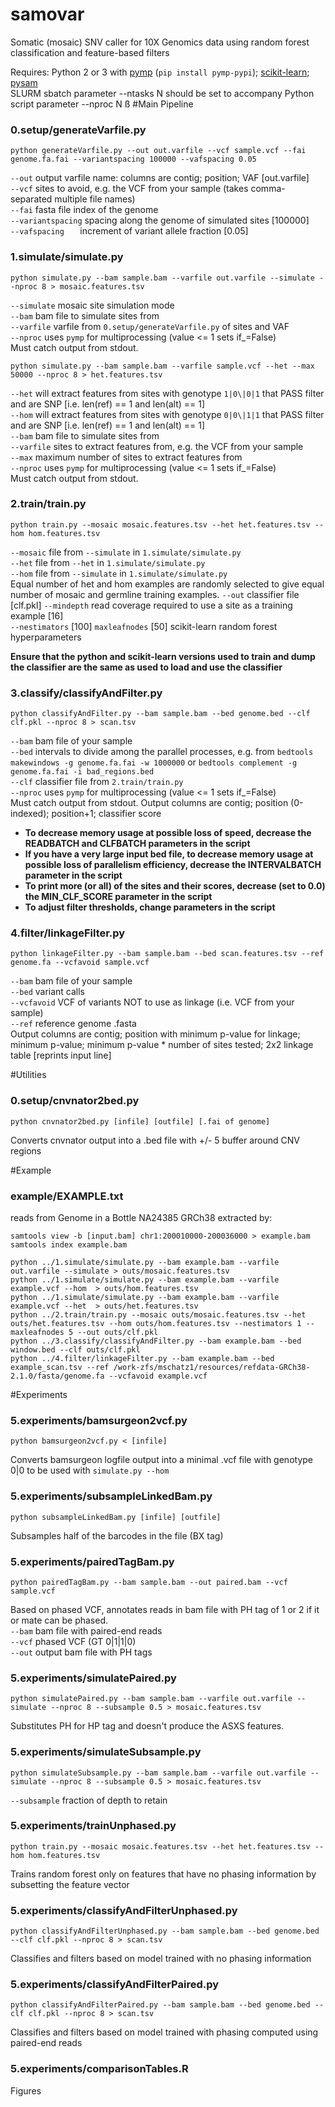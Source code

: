 # samovar
Somatic (mosaic) SNV caller for 10X Genomics data using random forest classification and feature-based filters

Requires: Python 2 or 3 with [pymp](https://github.com/classner/pymp) (`pip install pymp-pypi`); [scikit-learn](http://scikit-learn.org/); [pysam](http://pysam.readthedocs.io/en/latest/index.html)  
SLURM sbatch parameter --ntasks N should be set to accompany Python script parameter --nproc N
ß
#Main Pipeline

### 0.setup/generateVarfile.py
```
python generateVarfile.py --out out.varfile --vcf sample.vcf --fai genome.fa.fai --variantspacing 100000 --vafspacing 0.05
```  

`--out` output varfile name: columns are contig; position; VAF [out.varfile]  
`--vcf` sites to avoid, e.g. the VCF from your sample (takes comma-separated multiple file names)  
`--fai` fasta file index of the genome  
`--variantspacing` spacing along the genome of simulated sites [100000]  
`--vafspacing	` increment of variant allele fraction [0.05]  


### 1.simulate/simulate.py
```
python simulate.py --bam sample.bam --varfile out.varfile --simulate --nproc 8 > mosaic.features.tsv
```

`--simulate` mosaic site simulation mode  
`--bam` bam file to simulate sites from  
`--varfile` varfile from `0.setup/generateVarfile.py` of sites and VAF  
`--nproc` uses `pymp` for multiprocessing (value <= 1 sets if_=False)  
Must catch output from stdout.

```
python simulate.py --bam sample.bam --varfile sample.vcf --het --max 50000 --nproc 8 > het.features.tsv
```

`--het` will extract features from sites with genotype `1|0\|0|1` that PASS filter and are SNP [i.e. len(ref) == 1 and len(alt) == 1]  
`--hom` will extract features from sites with genotype `0|0\|1|1` that PASS filter and are SNP [i.e. len(ref) == 1 and len(alt) == 1]  
`--bam` bam file to simulate sites from  
`--varfile` sites to extract features from, e.g. the VCF from your sample  
`--max` maximum number of sites to extract features from  
`--nproc` uses `pymp` for multiprocessing (value <= 1 sets if_=False)  
Must catch output from stdout.
 
 
### 2.train/train.py
```
python train.py --mosaic mosaic.features.tsv --het het.features.tsv --hom hom.features.tsv
```

`--mosaic` file from `--simulate` in `1.simulate/simulate.py`  
`--het` file from `--het` in `1.simulate/simulate.py`  
`--hom` file from `--simulate` in `1.simulate/simulate.py`   
Equal number of het and hom examples are randomly selected to give equal number of mosaic and germline training examples.
`--out` classifier file [clf.pkl]
`--mindepth` read coverage required to use a site as a training example [16]  
`--nestimators` [100] `maxleafnodes` [50] scikit-learn random forest hyperparameters  

**Ensure that the python and scikit-learn versions used to train and dump the classifier are the same as used to load and use the classifier**  


### 3.classify/classifyAndFilter.py
```
python classifyAndFilter.py --bam sample.bam --bed genome.bed --clf clf.pkl --nproc 8 > scan.tsv
```

`--bam` bam file of your sample  
`--bed` intervals to divide among the parallel processes, e.g. from `bedtools makewindows -g genome.fa.fai -w 1000000` or `bedtools complement -g genome.fa.fai -i bad_regions.bed`   
`--clf` classifier file from `2.train/train.py`  
`--nproc` uses `pymp` for multiprocessing (value <= 1 sets if_=False)  
Must catch output from stdout. Output columns are contig; position (0-indexed); position+1; classifier score  

* **To decrease memory usage at possible loss of speed, decrease the READBATCH and CLFBATCH parameters in the script**  
* **If you have a very large input bed file, to decrease memory usage at possible loss of parallelism efficiency, decrease the INTERVALBATCH parameter in the script**
* **To print more (or all) of the sites and their scores, decrease (set to 0.0) the MIN\_CLF_SCORE parameter in the script**
* **To adjust filter thresholds, change parameters in the script** 


### 4.filter/linkageFilter.py
```
python linkageFilter.py --bam sample.bam --bed scan.features.tsv --ref genome.fa --vcfavoid sample.vcf
```

`--bam` bam file of your sample   
`--bed` variant calls  
`--vcfavoid` VCF of variants NOT to use as linkage (i.e. VCF from your sample)  
`--ref` reference genome .fasta  
Output columns are contig; position with minimum p-value for linkage; minimum p-value; minimum p-value * number of sites tested; 2x2 linkage table [reprints input line]

#Utilities


### 0.setup/cnvnator2bed.py
```
python cnvnator2bed.py [infile] [outfile] [.fai of genome]
```  
Converts cnvnator output into a .bed file with +/- 5 buffer around CNV regions


#Example

### example/EXAMPLE.txt

reads from Genome in a Bottle NA24385 GRCh38 extracted by:
```
samtools view -b [input.bam] chr1:200010000-200036000 > example.bam
samtools index example.bam
```

```
python ../1.simulate/simulate.py --bam example.bam --varfile out.varfile --simulate > outs/mosaic.features.tsv
python ../1.simulate/simulate.py --bam example.bam --varfile example.vcf --hom  > outs/hom.features.tsv
python ../1.simulate/simulate.py --bam example.bam --varfile example.vcf --het  > outs/het.features.tsv
python ../2.train/train.py --mosaic outs/mosaic.features.tsv --het outs/het.features.tsv --hom outs/hom.features.tsv --nestimators 1 --maxleafnodes 5 --out outs/clf.pkl
python ../3.classify/classifyAndFilter.py --bam example.bam --bed window.bed --clf outs/clf.pkl
python ../4.filter/linkageFilter.py --bam example.bam --bed example_scan.tsv --ref /work-zfs/mschatz1/resources/refdata-GRCh38-2.1.0/fasta/genome.fa --vcfavoid example.vcf
```

#Experiments


### 5.experiments/bamsurgeon2vcf.py
```
python bamsurgeon2vcf.py < [infile]
```
Converts bamsurgeon logfile output into a minimal .vcf file with genotype 0|0 to be used with `simulate.py --hom` 

### 5.experiments/subsampleLinkedBam.py
```
python subsampleLinkedBam.py [infile] [outfile]
```
Subsamples half of the barcodes in the file (BX tag)

### 5.experiments/pairedTagBam.py
```
python pairedTagBam.py --bam sample.bam --out paired.bam --vcf sample.vcf
```
Based on phased VCF, annotates reads in bam file with PH tag of 1 or 2 if it or mate can be phased.  
`--bam` bam file with paired-end reads  
`--vcf` phased VCF (GT 0|1\|1|0)  
`--out` output bam file with PH tags  


### 5.experiments/simulatePaired.py
```
python simulatePaired.py --bam sample.bam --varfile out.varfile --simulate --nproc 8 --subsample 0.5 > mosaic.features.tsv
```

Substitutes PH for HP tag and doesn't produce the ASXS features.  


### 5.experiments/simulateSubsample.py
```
python simulateSubsample.py --bam sample.bam --varfile out.varfile --simulate --nproc 8 --subsample 0.5 > mosaic.features.tsv
```

`--subsample` fraction of depth to retain  


### 5.experiments/trainUnphased.py
```
python train.py --mosaic mosaic.features.tsv --het het.features.tsv --hom hom.features.tsv
```

Trains random forest only on features that have no phasing information by subsetting the feature vector   

### 5.experiments/classifyAndFilterUnphased.py
```
python classifyAndFilterUnphased.py --bam sample.bam --bed genome.bed --clf clf.pkl --nproc 8 > scan.tsv
```

Classifies and filters based on model trained with no phasing information   

### 5.experiments/classifyAndFilterPaired.py
```
python classifyAndFilterPaired.py --bam sample.bam --bed genome.bed --clf clf.pkl --nproc 8 > scan.tsv
```

Classifies and filters based on model trained with phasing computed using paired-end reads   


### 5.experiments/comparisonTables.R

Figures
